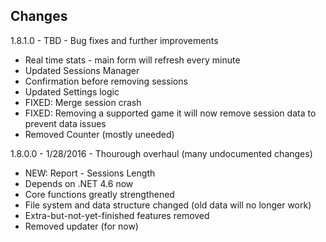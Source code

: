 ## Changes

1.8.1.0 - TBD - Bug fixes and further improvements
 - Real time stats - main form will refresh every minute
 - Updated Sessions Manager
 - Confirmation before removing sessions
 - Updated Settings logic
 - FIXED: Merge session crash
 - FIXED: Removing a supported game it will now remove session data to prevent data issues
 - Removed Counter (mostly uneeded)

1.8.0.0 - 1/28/2016 - Thourough overhaul (many undocumented changes)
 - NEW: Report - Sessions Length
 - Depends on .NET 4.6 now
 - Core functions greatly strengthened
 - File system and data structure changed (old data will no longer work)
 - Extra-but-not-yet-finished features removed
 - Removed updater (for now)
